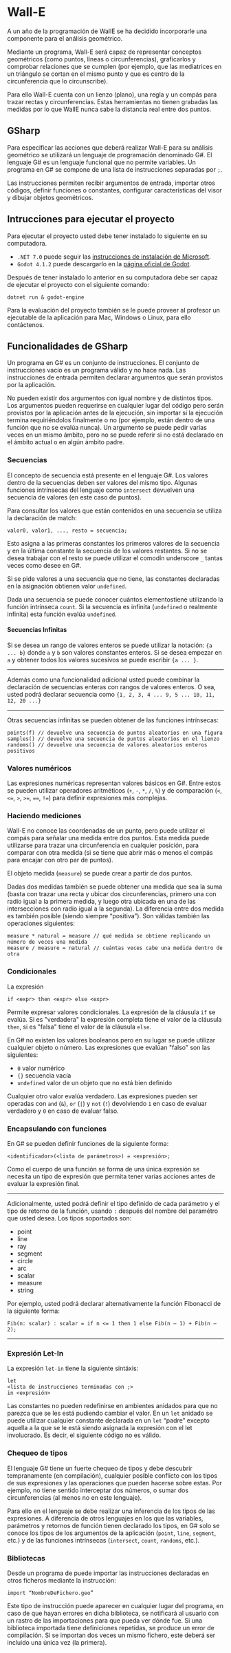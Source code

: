 # Wall-E

A un año de la programación de WallE se ha decidido incorporarle una componente para el análisis geométrico.

Mediante un programa, Wall-E será capaz de representar conceptos geométricos (como puntos, líneas o circunferencias), graficarlos y comprobar relaciones que se cumplen (por ejemplo, que las mediatrices en un triángulo se cortan en el mismo punto y que es centro de la circunferencia que lo circunscribe). 

Para ello Wall-E cuenta con un lienzo (plano), una regla y un compás para trazar rectas y circunferencias. Estas herramientas no tienen grabadas las medidas por lo que WallE nunca sabe la distancia real entre dos puntos.

## GSharp

Para especificar las acciones que deberá realizar Wall-E para su análisis geométrico se utilizará un lenguaje de programación denominado G#. El lenguaje G# es un lenguaje funcional que no permite variables. Un programa en G# se compone de una lista de instrucciones separadas por `;`. 

Las instrucciones permiten recibir argumentos de entrada, importar otros códigos, definir funciones o constantes, configurar características del visor y dibujar objetos  geométricos.

## Intrucciones para ejecutar el proyecto

Para ejecutar el proyecto usted debe tener instalado lo siguiente en su computadora.
- `.NET 7.0` puede seguir las [instrucciones de instalación de Microsoft](https://learn.microsoft.com/en-us/dotnet/core/install/).
- `Godot 4.1.2` puede descargarlo en la [página oficial de Godot](https://godotengine.org/).

Después de tener instalado lo anterior en su computadora debe ser capaz de ejecutar el proyecto con el siguiente comando:

```
dotnet run & godot-engine
```

Para la evaluación del proyecto también se le puede proveer al profesor un ejecutable de la aplicación para Mac, Windows o Linux, para ello contáctenos.

## Funcionalidades de GSharp

Un programa en G# es un conjunto de instrucciones. El conjunto de instrucciones vacío es un programa válido y no hace nada. Las instrucciones de entrada permiten declarar argumentos que serán provistos por la aplicación.

No pueden existir dos argumentos con igual nombre y de distintos tipos. Los argumentos pueden requerirse en cualquier lugar del código pero serán provistos por la aplicación antes de la ejecución, sin importar si la ejecución termina requiriéndolos finalmente o no (por ejemplo, están dentro de una función que no se evalúa nunca). Un argumento se puede pedir varias veces en un mismo ámbito, pero no se puede referir si no está declarado en el ámbito actual o en algún ámbito padre.

### Secuencias 

El concepto de secuencia está presente en el lenguaje G#. Los valores dentro de la secuencias deben ser valores del mismo tipo. Algunas funciones intrínsecas del lenguaje como `intersect` devuelven una secuencia de valores (en este caso de 
puntos). 

Para consultar los valores que están contenidos en una secuencia se utiliza la declaración de match:

```
valor0, valor1, ..., resto = secuencia;
```

Esto asigna a las primeras constantes los primeros valores de la secuencia y en la última constante la secuencia de los valores restantes. Si no se desea trabajar con el resto se puede utilizar el comodín underscore `_` tantas veces como desee en G#.

Si se pide valores a una secuencia que no tiene, las constantes declaradas en la asignación obtienen valor `undefined`.

Dada una secuencia se puede conocer cuántos elementostiene utilizando la función intrínseca `count`. Si la secuencia es infinita (`undefined` o realmente infinita) esta función evalúa `undefined`.

#### Secuencias Infinitas

Si se desea un rango de valores enteros se puede utilizar la notación: `{a ... b}` donde `a` y `b` son valores constantes enteros. Si se desea empezar en `a` y obtener todos los valores sucesivos se puede escribir `{a ... }`.

-----------

Además como una funcionalidad adicional usted puede combinar la declaración de secuencias enteras con rangos de valores enteros. O sea, usted podrá declarar secuencia como `{1, 2, 3, 4 ... 9, 5 ... 10, 11, 12, 20 ...}`

-----------

Otras secuencias infinitas se pueden obtener de las funciones intrínsecas:

```
points(f) // devuelve una secuencia de puntos aleatorios en una figura 
samples() // devuelve una secuencia de puntos aleatorios en el lienzo 
randoms() // devuelve una secuencia de valores aleatorios enteros positivos
```

### Valores numéricos 

Las expresiones numéricas representan valores básicos en G#. Entre estos se pueden utilizar operadores aritméticos (`+`, `-`, `*`, `/`, `%`) y de comparación (`<`, `<=`, `>`, `>=`, `==`, `!=`) para definir expresiones más complejas.

### Haciendo mediciones

Wall-E no conoce las coordenadas de un punto, pero puede utilizar el compás para señalar una medida entre dos puntos. Esta medida puede utilizarse para trazar una circunferencia en cualquier posición, para comparar con otra medida (si se tiene que abrir más o menos el compás para encajar con otro par de puntos).

El objeto medida (`measure`) se puede crear a partir de dos puntos. 

Dadas dos medidas también se puede obtener una medida que sea la suma (basta con trazar una recta y ubicar dos circunferencias, primero una con radio igual a la primera medida, y luego otra ubicada en una de las intersecciones con radio igual a la segunda). La diferencia entre dos medida es también posible (siendo siempre “positiva”). Son válidas también las operaciones siguientes:

```
measure * natural = measure // qué medida se obtiene replicando un número de veces una medida
measure / measure = natural // cuántas veces cabe una medida dentro de otra
```

### Condicionales

La expresión

```
if <expr> then <expr> else <expr>
```

Permite expresar valores condicionales. La expresión de la cláusula `if` se evalúa. Si es "verdadera" la expresión completa tiene el valor de la cláusula `then`, si es "falsa" tiene el valor de la cláusula `else`.

En G# no existen los valores booleanos pero en su lugar se puede utilizar cualquier objeto o número. Las expresiones que evalúan "falso" son las siguientes:

* `0` valor numérico
* `{}` secuencia vacía
* `undefined` valor de un objeto que no está bien definido

Cualquier otro valor evalúa verdadero. Las expresiones pueden ser operadas con `and` (`&`), `or` (`|`) y `not` (`!`) devolviendo `1` en caso de evaluar verdadero y `0` en caso de evaluar falso.

### Encapsulando con funciones

En G# se pueden definir funciones de la siguiente forma:

```
<identificador>(<lista de parámetros>) = <expresión>;
```

Como el cuerpo de una función se forma de una única expresión se necesita un tipo de expresión que permita tener varias acciones antes de evaluar la expresión final.

----------

Adicionalmente, usted podrá definir el tipo definido de cada parámetro y el tipo de retorno de la función, usando `:` después del nombre del paramétro que usted desea. Los tipos soportados son:

* point
* line
* ray
* segment
* circle
* arc
* scalar
* measure
* string

Por ejemplo, usted podrá declarar alternativamente la función Fibonacci de la siguiente forma:

```
Fib(n: scalar) : scalar = if n <= 1 then 1 else Fib(n – 1) + Fib(n – 2);
```

----------

### Expresión Let-In

La expresión `let-in` tiene la siguiente sintáxis:

```
let
<lista de instrucciones terminadas con ;> 
in <expresión>
```

Las constantes no pueden redefinirse en ambientes anidados para que no parezca que se les está pudiendo cambiar el valor. En un `let` anidado se puede utilizar cualquier constante declarada en un `let` “padre” excepto aquella a la que se le está siendo asignada la expresión con el let involucrado. Es decir, el siguiente código no es válido.

### Chequeo de tipos

El lenguaje G# tiene un fuerte chequeo de tipos y debe descubrir tempranamente (en compilación), cualquier posible conflicto con los tipos de sus expresiones y las operaciones que pueden hacerse sobre estas. Por ejemplo, no tiene sentido interceptar dos números, o sumar dos circunferencias (al menos no en este lenguaje).

Para ello en el lenguaje se debe realizar una inferencia de los tipos de las expresiones. A diferencia de otros lenguajes en los que las variables, parámetros y retornos de función tienen declarado los tipos, en G# solo se conoce los tipos de los argumentos de la aplicación (`point`, `line`, `segment`, etc.) y de las funciones intrínsecas (`intersect`, `count`, `randoms`, etc.).

### Bibliotecas

Desde un programa de puede importar las instrucciones declaradas en otros ficheros mediante la instrucción:

```
import “NombreDeFichero.geo”
```

Este tipo de instrucción puede aparecer en cualquier lugar del programa, en caso de que hayan errores en dicha biblioteca, se notificará al usuario con un rastro de las importaciones para que pueda ver dónde fue. Si una biblioteca importada tiene definiciones repetidas, se produce un error de compilación. Si se importan dos veces un mismo fichero, este deberá ser incluido una única vez (la primera).

